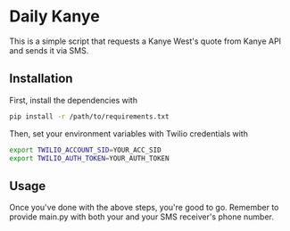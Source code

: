 # Daily Kanye

This is a simple script that requests a Kanye West's quote from Kanye API and sends it via SMS.

## Installation

First, install the dependencies with 
```bash
pip install -r /path/to/requirements.txt
```

Then, set your environment variables with Twilio credentials with 
```bash
export TWILIO_ACCOUNT_SID=YOUR_ACC_SID
export TWILIO_AUTH_TOKEN=YOUR_AUTH_TOKEN
```

## Usage

Once you've done with the above steps, you're good to go. Remember to provide main.py with both your and your SMS receiver's phone number.